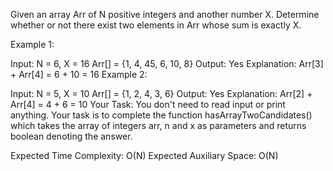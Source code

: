 Given an array Arr of N positive integers and another number X. Determine whether or not there exist two elements in Arr whose sum is exactly X.

Example 1:

Input:
N = 6, X = 16
Arr[] = {1, 4, 45, 6, 10, 8}
Output: Yes
Explanation: Arr[3] + Arr[4] = 6 + 10 = 16
Example 2:

Input:
N = 5, X = 10
Arr[] = {1, 2, 4, 3, 6}
Output: Yes
Explanation: Arr[2] + Arr[4] = 4 + 6 = 10
Your Task:
You don't need to read input or print anything. Your task is to complete the function hasArrayTwoCandidates() which takes the array of integers arr, n and x as parameters and returns boolean denoting the answer.

Expected Time Complexity: O(N)
Expected Auxiliary Space: O(N)

